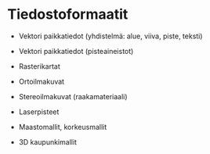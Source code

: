 # Tiedostoformaatit


* Vektori paikkatiedot (yhdistelmä: alue, viiva, piste, teksti)
* Vektori paikkatiedot (pisteaineistot)

* Rasterikartat
* Ortoilmakuvat
* Stereoilmakuvat (raakamateriaali)

* Laserpisteet
* Maastomallit, korkeusmallit
* 3D kaupunkimallit
